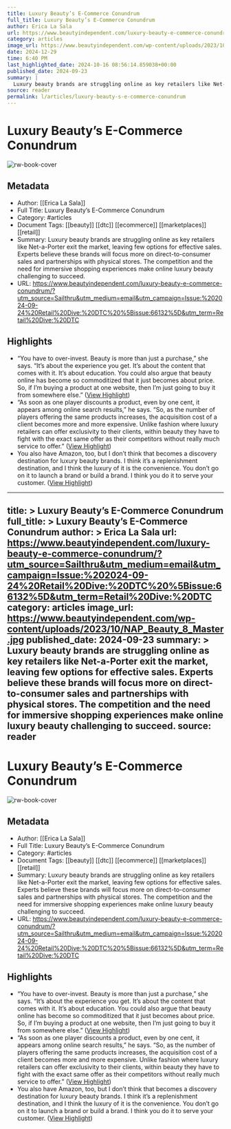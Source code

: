 ```yaml
---
title: Luxury Beauty’s E-Commerce Conundrum
full_title: Luxury Beauty’s E-Commerce Conundrum
author: Erica La Sala
url: https://www.beautyindependent.com/luxury-beauty-e-commerce-conundrum/?utm_source=Sailthru&utm_medium=email&utm_campaign=Issue:%202024-09-24%20Retail%20Dive:%20DTC%20%5Bissue:66132%5D&utm_term=Retail%20Dive:%20DTC
category: articles
image_url: https://www.beautyindependent.com/wp-content/uploads/2023/10/NAP_Beauty_8_Master.jpg
date: 2024-12-29
time: 6:40 PM
last_highlighted_date: 2024-10-16 08:56:14.859038+00:00
published_date: 2024-09-23
summary: |
  Luxury beauty brands are struggling online as key retailers like Net-a-Porter exit the market, leaving few options for effective sales. Experts believe these brands will focus more on direct-to-consumer sales and partnerships with physical stores. The competition and the need for immersive shopping experiences make online luxury beauty challenging to succeed.
source: reader
permalink: l/articles/luxury-beauty-s-e-commerce-conundrum
---
```

# Luxury Beauty’s E-Commerce Conundrum

![rw-book-cover](https://www.beautyindependent.com/wp-content/uploads/2023/10/NAP_Beauty_8_Master.jpg)

## Metadata
- Author: [[Erica La Sala]]
- Full Title: Luxury Beauty’s E-Commerce Conundrum
- Category: #articles
- Document Tags: [[beauty]] [[dtc]] [[ecommerce]] [[marketplaces]] [[retail]] 
- Summary: Luxury beauty brands are struggling online as key retailers like Net-a-Porter exit the market, leaving few options for effective sales. Experts believe these brands will focus more on direct-to-consumer sales and partnerships with physical stores. The competition and the need for immersive shopping experiences make online luxury beauty challenging to succeed.
- URL: https://www.beautyindependent.com/luxury-beauty-e-commerce-conundrum/?utm_source=Sailthru&utm_medium=email&utm_campaign=Issue:%202024-09-24%20Retail%20Dive:%20DTC%20%5Bissue:66132%5D&utm_term=Retail%20Dive:%20DTC

## Highlights
- “You have to over-invest. Beauty is more than just a purchase,” she says. “It’s about the experience you get. It’s about the content that comes with it. It’s about education. You could also argue that beauty online has become so commoditized that it just becomes about price. So, if I’m buying a product at one website, then I’m just going to buy it from somewhere else.” ([View Highlight](https://read.readwise.io/read/01jaa8m0d0s1bhwvtrw3qsg0v3))
- “As soon as one player discounts a product, even by one cent, it appears among online search results,” he says. “So, as the number of players offering the same products increases, the acquisition cost of a client becomes more and more expensive. Unlike fashion where luxury retailers can offer exclusivity to their clients, within beauty they have to fight with the exact same offer as their competitors without really much service to offer.” ([View Highlight](https://read.readwise.io/read/01jaa8kve5k3xx991d9843b2fs))
- You also have Amazon, too, but I don’t think that becomes a discovery destination for luxury beauty brands. I think it’s a replenishment destination, and I think the luxury of it is the convenience. You don’t go on it to launch a brand or build a brand. I think you do it to serve your customer. ([View Highlight](https://read.readwise.io/read/01jaa8ng6j2p17x9nkp6gfjrhf))


---
title: >
  Luxury Beauty’s E-Commerce Conundrum
full_title: >
  Luxury Beauty’s E-Commerce Conundrum
author: >
  Erica La Sala
url: https://www.beautyindependent.com/luxury-beauty-e-commerce-conundrum/?utm_source=Sailthru&utm_medium=email&utm_campaign=Issue:%202024-09-24%20Retail%20Dive:%20DTC%20%5Bissue:66132%5D&utm_term=Retail%20Dive:%20DTC
category: articles
image_url: https://www.beautyindependent.com/wp-content/uploads/2023/10/NAP_Beauty_8_Master.jpg
published_date: 2024-09-23
summary: >
  Luxury beauty brands are struggling online as key retailers like Net-a-Porter exit the market, leaving few options for effective sales. Experts believe these brands will focus more on direct-to-consumer sales and partnerships with physical stores. The competition and the need for immersive shopping experiences make online luxury beauty challenging to succeed.
source: reader
---
# Luxury Beauty’s E-Commerce Conundrum

![rw-book-cover](https://www.beautyindependent.com/wp-content/uploads/2023/10/NAP_Beauty_8_Master.jpg)

## Metadata
- Author: [[Erica La Sala]]
- Full Title: Luxury Beauty’s E-Commerce Conundrum
- Category: #articles
- Document Tags: [[beauty]] [[dtc]] [[ecommerce]] [[marketplaces]] [[retail]] 
- Summary: Luxury beauty brands are struggling online as key retailers like Net-a-Porter exit the market, leaving few options for effective sales. Experts believe these brands will focus more on direct-to-consumer sales and partnerships with physical stores. The competition and the need for immersive shopping experiences make online luxury beauty challenging to succeed.
- URL: https://www.beautyindependent.com/luxury-beauty-e-commerce-conundrum/?utm_source=Sailthru&utm_medium=email&utm_campaign=Issue:%202024-09-24%20Retail%20Dive:%20DTC%20%5Bissue:66132%5D&utm_term=Retail%20Dive:%20DTC

## Highlights
- “You have to over-invest. Beauty is more than just a purchase,” she says. “It’s about the experience you get. It’s about the content that comes with it. It’s about education. You could also argue that beauty online has become so commoditized that it just becomes about price. So, if I’m buying a product at one website, then I’m just going to buy it from somewhere else.” ([View Highlight](https://read.readwise.io/read/01jaa8m0d0s1bhwvtrw3qsg0v3))
- “As soon as one player discounts a product, even by one cent, it appears among online search results,” he says. “So, as the number of players offering the same products increases, the acquisition cost of a client becomes more and more expensive. Unlike fashion where luxury retailers can offer exclusivity to their clients, within beauty they have to fight with the exact same offer as their competitors without really much service to offer.” ([View Highlight](https://read.readwise.io/read/01jaa8kve5k3xx991d9843b2fs))
- You also have Amazon, too, but I don’t think that becomes a discovery destination for luxury beauty brands. I think it’s a replenishment destination, and I think the luxury of it is the convenience. You don’t go on it to launch a brand or build a brand. I think you do it to serve your customer. ([View Highlight](https://read.readwise.io/read/01jaa8ng6j2p17x9nkp6gfjrhf))



